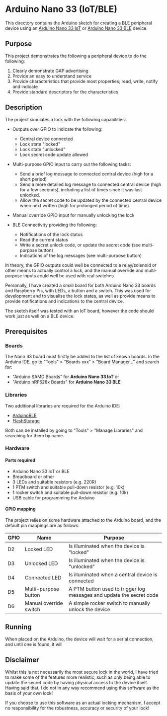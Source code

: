 # Arduino Nano 33 (IoT/BLE)
This directory contains the Arduino sketch for creating a BLE peripheral device using an [Arduino Nano 33 IoT](https://store.arduino.cc/arduino-nano-33-iot) or [Arduino Nano 33 BLE](https://store.arduino.cc/arduino-nano-33-ble) device.

## Purpose
This project demonstrates the following a peripheral device to do the following:
1. Clearly demonstrate GAP advertising
1. Provide an easy to understand service
1. Provide characteristics that provide most properties; read, write, notify and indicate
1. Provide standard descriptors for the characteristics

## Description
The project simulates a lock with the following capabilities:
- Outputs over GPIO to indicate the following:

    - Central device connected
    - Lock state "locked"
    - Lock state "unlocked"
    - Lock secret code update allowed
- Multi-purpose GPIO input to carry out the following tasks:
    - Send a brief log message to connected central device (high for a short period)
    - Send a more detailed log message to connected central device (high for a few seconds), including a list of times since it was last unlocked.
    - Allow the secret code to be updated by the connected central device when next written (high for prolonged period of time)
- Manual override GPIO input for manually unlocking the lock
- BLE Connectivity providing the following:
    - Notifications of the lock status
    - Read the current status
    - Write a secret unlock code, or update the secret code (see multi-purpose button)
    - Indications of the log messages (see multi-purpose button)

In theory, the GPIO outputs could well be connected to a relay/solenoid or other means to actually control a lock, and the manual override and multi-purpose inputs could well be used with real switches.

Personally, I have created a small board for both Arduino Nano 33 boards and Raspberry Pis, with LEDs, a button and a switch. This was used for development and to visualise the lock states, as well as provide means to provide notifications and indications to the central device.

The sketch itself was tested with an IoT board, however the code should work just as well on a BLE device.

## Prerequisites
### Boards
The Nano 33 board must firstly be added to the list of known boards. In the Arduino IDE, go to "Tools" > "Boards xxx" > "Board Manager..." and search for:
- "Arduino SAMD Boards" for **Arduino Nano 33 IoT** or
- "Arduino nRF528x Boards" for **Arduino Nano 33 BLE**

### Libraries

Two additional libraries are required for the Arduino IDE:
- [ArduinoBLE](https://www.arduino.cc/en/Reference/ArduinoBLE)
- [FlashStorage](https://www.arduinolibraries.info/libraries/flash-storage)

Both can be installed by going to "Tools" > "Manage Libraries" and searching for them by name.

### Hardware
#### Parts required
- Arduino Nano 33 IoT or BLE
- Breadboard or other
- 3 LEDs and suitable resistors (e.g. 220R)
- 1 PTM switch and suitable pull-down resistor (e.g. 10k)
- 1 rocker switch and suitable pull-down resistor (e.g. 10k)
- USB cable for programming the Arduino

#### GPIO mapping
The project relies on some hardware attached to the Arduino board, and the default pin mappings are as follows:

| GPIO | Name | Purpose |
| ------------- | ------------- | ------------- |
| D2 | Locked LED | Is illuminated when the device is "locked" |
| D3 | Unlocked LED | Is illuminated when the device is "unlocked" |
| D4 | Connected LED | Is illuminated when a central device is connected |
| D5 | Multi-purpose button | A PTM button used to trigger log messages and update the secret code |
| D6 | Manual override switch | A simple rocker switch to manually unlock the device |


## Running
When placed on the Arduino, the device will wait for a serial connection, and until one is found, it will

## Disclaimer
Whilst this is not necessarily the most secure lock in the world, I have tried to make some of the features more realistic, such as only being able to update the secret code by having physical access to the device itself. Having said that, I do not in any way recommend using this software as the basis of your own lock!

If you choose to use this software as an actual locking mechanism, I accept no responsibility for the robustness, accuracy or security of your lock!
